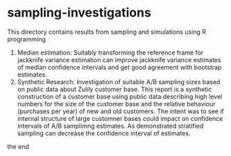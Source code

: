 # sampling-investigations

This directory contains results from sampling and simulations using R programming

1. Median estimation: Suitably transforming the reference frame for jackknife variance estimation can improve jackknife variance estimates of median confidence intervals and get good agreement with bootstrap estimates.  
2. Synthetic Research: Investigation of suitable A/B sampling sizes based on public data about Zulily customer base. This report is a synthetic construction of a customer base using public data describing high level numbers for the size of the customer base and the relative behaviour (purchases per year) of new and old customers. The intent was to see if internal structure of large customner bases could impact on confidence intervals of A/B samplimng estimates. As demonstrated stratified sampling can decrease the confidence interval of estimates. 

the end
